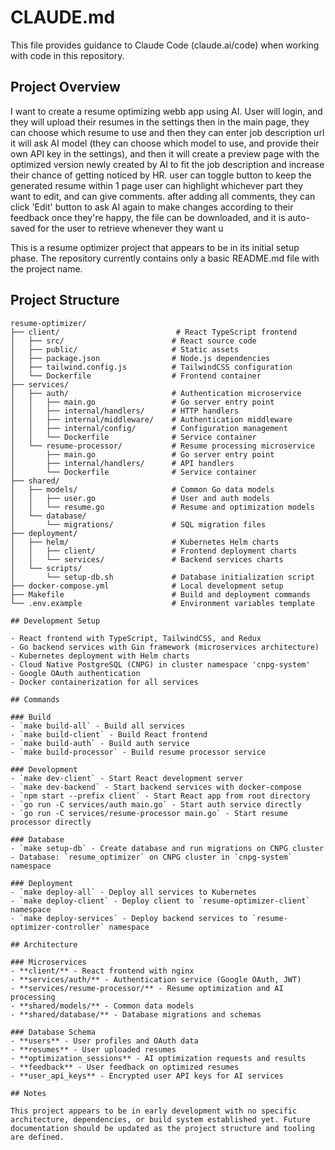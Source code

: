 # CLAUDE.md

This file provides guidance to Claude Code (claude.ai/code) when working with code in this repository.

## Project Overview

I want to create a resume optimizing webb app using AI.
User will login, and they will upload their resumes in the settings
then in the main page, they can choose which resume to use
and then they can enter job description url
it will ask AI model (they can choose which model to use, and provide their own API key in the settings), and then it will create a preview page with the optimized version newly created by AI to fit the job description and increase their chance of getting noticed by HR.
user can toggle button to keep the generated resume within 1 page
user can highlight whichever part they want to edit, and can give comments. after adding all comments, they can click 'Edit' button to ask AI again to make changes according to their feedback
once they're happy, the file can be downloaded, and it is auto-saved for the user to retrieve whenever they want
u

This is a resume optimizer project that appears to be in its initial setup phase. The repository currently contains only a basic README.md file with the project name.

## Project Structure

```
resume-optimizer/
├── client/                          # React TypeScript frontend
│   ├── src/                        # React source code
│   ├── public/                     # Static assets
│   ├── package.json                # Node.js dependencies
│   ├── tailwind.config.js          # TailwindCSS configuration
│   └── Dockerfile                  # Frontend container
├── services/
│   ├── auth/                       # Authentication microservice
│   │   ├── main.go                 # Go server entry point
│   │   ├── internal/handlers/      # HTTP handlers
│   │   ├── internal/middleware/    # Authentication middleware
│   │   ├── internal/config/        # Configuration management
│   │   └── Dockerfile              # Service container
│   └── resume-processor/           # Resume processing microservice
│       ├── main.go                 # Go server entry point
│       ├── internal/handlers/      # API handlers
│       └── Dockerfile              # Service container
├── shared/
│   ├── models/                     # Common Go data models
│   │   ├── user.go                 # User and auth models
│   │   └── resume.go               # Resume and optimization models
│   └── database/
│       └── migrations/             # SQL migration files
├── deployment/
│   ├── helm/                       # Kubernetes Helm charts
│   │   ├── client/                 # Frontend deployment charts
│   │   └── services/               # Backend services charts
│   └── scripts/
│       └── setup-db.sh             # Database initialization script
├── docker-compose.yml              # Local development setup
├── Makefile                        # Build and deployment commands
└── .env.example                    # Environment variables template

## Development Setup

- React frontend with TypeScript, TailwindCSS, and Redux
- Go backend services with Gin framework (microservices architecture)
- Kubernetes deployment with Helm charts
- Cloud Native PostgreSQL (CNPG) in cluster namespace 'cnpg-system'
- Google OAuth authentication
- Docker containerization for all services

## Commands

### Build
- `make build-all` - Build all services
- `make build-client` - Build React frontend
- `make build-auth` - Build auth service
- `make build-processor` - Build resume processor service

### Development
- `make dev-client` - Start React development server
- `make dev-backend` - Start backend services with docker-compose
- `npm start --prefix client` - Start React app from root directory
- `go run -C services/auth main.go` - Start auth service directly
- `go run -C services/resume-processor main.go` - Start resume processor directly

### Database
- `make setup-db` - Create database and run migrations on CNPG cluster
- Database: `resume_optimizer` on CNPG cluster in `cnpg-system` namespace

### Deployment
- `make deploy-all` - Deploy all services to Kubernetes
- `make deploy-client` - Deploy client to `resume-optimizer-client` namespace
- `make deploy-services` - Deploy backend services to `resume-optimizer-controller` namespace

## Architecture

### Microservices
- **client/** - React frontend with nginx
- **services/auth/** - Authentication service (Google OAuth, JWT)
- **services/resume-processor/** - Resume optimization and AI processing
- **shared/models/** - Common data models
- **shared/database/** - Database migrations and schemas

### Database Schema
- **users** - User profiles and OAuth data
- **resumes** - User uploaded resumes
- **optimization_sessions** - AI optimization requests and results
- **feedback** - User feedback on optimized resumes
- **user_api_keys** - Encrypted user API keys for AI services

## Notes

This project appears to be in early development with no specific architecture, dependencies, or build system established yet. Future documentation should be updated as the project structure and tooling are defined.